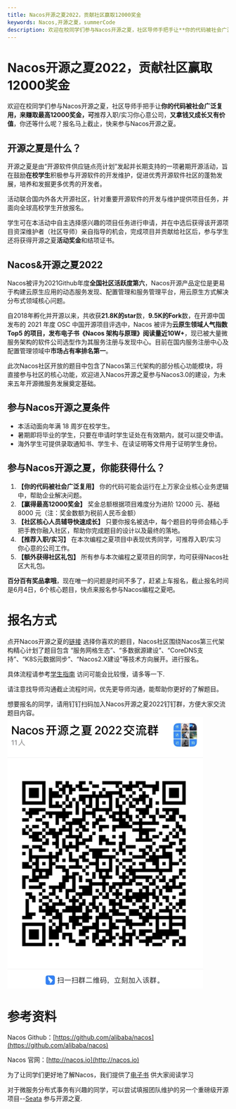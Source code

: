 ```yaml
---
title: Nacos开源之夏2022，贡献社区赢取12000奖金
keywords: Nacos,开源之夏，summerCode
description: 欢迎在校同学们参与Nacos开源之夏，社区导师手把手让**你的代码被社会广泛复用，来赚取最高12000奖金，可**推荐入职/实习你心意公司，**又拿钱又成长又有价值**，你还等什么呢？报名马上截止，快来参与Nacos开源之夏。
---
```

# Nacos开源之夏2022，贡献社区赢取12000奖金

欢迎在校同学们参与Nacos开源之夏，社区导师手把手让**你的代码被社会广泛复用，来赚取最高12000奖金，可**推荐入职/实习你心意公司，**又拿钱又成长又有价值**，你还等什么呢？报名马上截止，快来参与Nacos开源之夏。
## 开源之夏是什么？

开源之夏是由“开源软件供应链点亮计划”发起并长期支持的一项暑期开源活动，旨在鼓励**在校学生**积极参与开源软件的开发维护，促进优秀开源软件社区的蓬勃发展，培养和发掘更多优秀的开发者。

活动联合国内外各大开源社区，针对重要开源软件的开发与维护提供项目任务，并面向全球高校学生开放报名。

学生可在本活动中自主选择感兴趣的项目任务进行申请，并在中选后获得该开源项目资深维护者（社区导师）亲自指导的机会，完成项目并贡献给社区后，参与学生还将获得开源之夏**活动奖金**和结项证书。
## Nacos&开源之夏2022
Nacos被评为2021Github年度**全国社区活跃度第六**，Nacos开源产品定位是更易于构建云原生应用的动态服务发现、配置管理和服务管理平台，用云原生方式解决分布式领域核心问题。

自2018年孵化并开源以来，共收获**21.8K的star**数，**9.5K的Fork**数，在开源中国发布的 2021 年度 OSC 中国开源项目评选中，Nacos 被评为**云原生领域人气指数 Top5 **的项目，发布电子书《Nacos 架构与原理》阅读量近**10W+**，现已被大量微服务架构的软件公司选型作为其服务注册与发现中心。目前在国内服务注册中心及配置管理领域中**市场占有率排名第一**。

此次Nacos社区开放的题目中包含了Nacos第三代架构的部分核心功能模块，将直接参与社区的核心功能，欢迎进入Nacos开源之夏参与Nacos3.0的建设，为未来五年开源微服务发展奠定基础。
## 参与Nacos开源之夏条件

- 本活动面向年满 18 周岁在校学生。
- 暑期即将毕业的学生，只要在申请时学生证处在有效期内，就可以提交申请。
- 海外学生可提供录取通知书、学生卡、在读证明等文件用于证明学生身份。
## 参与Nacos开源之夏，你能获得什么？

1. **【你的代码被社会广泛复用】** 你的代码可能会运行在上万家企业核心业务逻辑中，帮助企业解决问题。
1. **【赢得最高12000奖金】** 奖金总额根据项目难度分为进阶 12000 元、基础 8000 元（注：奖金数额为税前人民币金额）
1. **【社区核心人员辅导快速成长】** 只要你报名被选中，每个题目的导师会精心手把手教你融入社区，帮助你完成题目的设计以及最终的落地。
1. **【推荐入职/实习】** 在本次编程之夏项目中表现优秀同学，可推荐入职/实习 你心意的公司工作。
1. **【额外获得社区礼包】** 所有参与本次编程之夏项目的同学，均可获得Nacos社区大礼包。

**百分百有奖品拿哦**，现在唯一的问题是时间不多了，赶紧上车报名，截止报名时间是6月4日，6个核心题目，快点来报名参与Nacos编程之夏吧。
# 报名方式
点开Nacos开源之夏的[链接](https://summer-ospp.ac.cn/#/org/orgdetail/ab188e59-fab8-468f-bc89-bdc2bd8b5e64/ ) 选择你喜欢的题目，Nacos社区围绕Nacos第三代架构精心计划了题目包含 “服务网格生态”、“多数据源建设”、“CoreDNS支持”、“K8S元数据同步”、“Nacos2.X建设”等技术方向展开。进行报名。

具体流程请参考[学生指南](https://summer-ospp.ac.cn/help/student/) 访问可能会比较慢，请多等一下.

请注意找导师沟通截止流程时间，优先更导师沟通，能帮助你更好的了解题目。

想要报名的同学，请用钉钉扫码加入Nacos开源之夏2022钉钉群，方便大家交流题目内容。
![image.png](/img/blog/iscas2022.png)
# 参考资料
Nacos Github：[https://github.com/alibaba/nacos](https://github.com/alibaba/nacos)

Nacos 官网：[http://nacos.io](http://nacos.io)

为了让同学们更好地了解Nacos，我们提供了[电子书](https://www.yuque.com/nacos/ebook) 供大家阅读学习

对于微服务分布式事务有兴趣的同学，可以尝试填报团队维护的另一个重磅级开源项目--[Seata](https://mp.weixin.qq.com/s/q6J-swbdWqZebuSiq2JDWg) 参与开源之夏.

